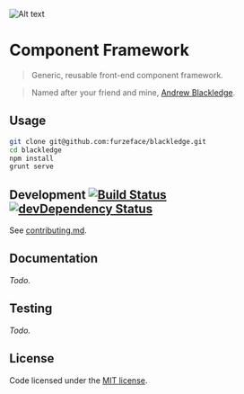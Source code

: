![Alt text](https://raw.githubusercontent.com/furzeface/blackledge/master/src/assets/_base/logo.png "Blackledge component framework")
# Component Framework 

> Generic, reusable front-end component framework. 

> Named after your friend and mine, [Andrew Blackledge](https://twitter.com/andy_blackledge).

## Usage
```sh
git clone git@github.com:furzeface/blackledge.git
cd blackledge
npm install
grunt serve
```

## Development [![Build Status][travis-image]][travis-url] [![devDependency Status][dev-dependency-image]][dev-dependency-url]

See [contributing.md](contributing.md).

## Documentation
_Todo._

## Testing
_Todo._

## License
Code licensed under the [MIT license](http://danielfurze.mit-license.org).


[travis-url]: https://travis-ci.org/furzeface/blackledge
[travis-image]: https://travis-ci.org/furzeface/blackledge.svg?branch=master
[waffle-url]: https://waffle.io/furzeface/blackledge
[waffle-image]: https://badge.waffle.io/furzeface/blackledge.png?label=ready&title=Ready
[dev-dependency-url]: https://david-dm.org/furzeface/blackledge#info=devDependencies
[dev-dependency-image]: https://david-dm.org/furzeface/blackledge/dev-status.svg
